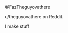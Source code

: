 @FazTheguyovathere

u/theguyovathere on Reddit.

I make stuff

<!---
FazTheguyovathere/FazTheguyovathere is a ✨ special ✨ repository because its `README.md` (this file) appears on your GitHub profile.
You can click the Preview link to take a look at your changes.
--->
